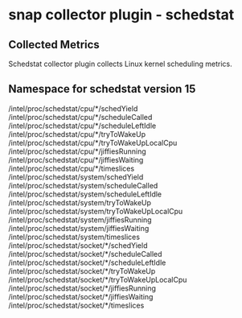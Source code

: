 # snap collector plugin - schedstat

## Collected Metrics

Schedstat collector plugin collects Linux kernel scheduling metrics.


Namespace for schedstat version 15
----------------------------------

/intel/proc/schedstat/cpu/\*/schedYield  
/intel/proc/schedstat/cpu/\*/scheduleCalled  
/intel/proc/schedstat/cpu/\*/scheduleLeftIdle  
/intel/proc/schedstat/cpu/\*/tryToWakeUp  
/intel/proc/schedstat/cpu/\*/tryToWakeUpLocalCpu  
/intel/proc/schedstat/cpu/\*/jiffiesRunning  
/intel/proc/schedstat/cpu/\*/jiffiesWaiting  
/intel/proc/schedstat/cpu/\*/timeslices  
/intel/proc/schedstat/system/schedYield  
/intel/proc/schedstat/system/scheduleCalled  
/intel/proc/schedstat/system/scheduleLeftIdle  
/intel/proc/schedstat/system/tryToWakeUp  
/intel/proc/schedstat/system/tryToWakeUpLocalCpu  
/intel/proc/schedstat/system/jiffiesRunning  
/intel/proc/schedstat/system/jiffiesWaiting  
/intel/proc/schedstat/system/timeslices  
/intel/proc/schedstat/socket/\*/schedYield  
/intel/proc/schedstat/socket/\*/scheduleCalled  
/intel/proc/schedstat/socket/\*/scheduleLeftIdle  
/intel/proc/schedstat/socket/\*/tryToWakeUp  
/intel/proc/schedstat/socket/\*/tryToWakeUpLocalCpu  
/intel/proc/schedstat/socket/\*/jiffiesRunning  
/intel/proc/schedstat/socket/\*/jiffiesWaiting  
/intel/proc/schedstat/socket/\*/timeslices  

